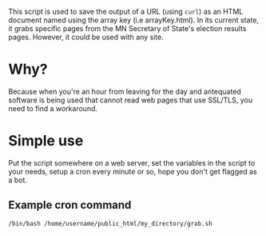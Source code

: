 This script is used to save the output of a URL (using `curl`) as an HTML document named using the array key (i.e arrayKey.html). In its current state, it grabs specific pages from the MN Secretary of State's election results pages. However, it could be used with any site.

# Why?
Because when you're an hour from leaving for the day and antequated software is being used that cannot read web pages that use SSL/TLS, you need to find a workaround.

# Simple use
Put the script somewhere on a web server, set the variables in the script to your needs, setup a cron every minute or so, hope you don't get flagged as a bot.

## Example cron command

    /bin/bash /home/username/public_html/my_directory/grab.sh
